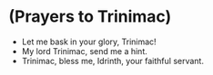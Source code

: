 # (Prayers to Trinimac)

- Let me bask in your glory, Trinimac!
- My lord Trinimac, send me a hint.
- Trinimac, bless me, Idrinth, your faithful servant.
